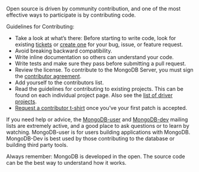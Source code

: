 Open source is driven by community contribution, and one of the most effective ways to participate is by contributing code. 

Guidelines for Contributing:

* Take a look at what’s there: Before starting to write code, look for existing [tickets](https://jira.mongodb.org/browse/) or [create one](https://jira.mongodb.org/secure/CreateIssue!default.jspa) for your bug, issue, or feature request. 
* Avoid breaking backward compatibility.
* Write inline documentation so others can understand your code.
* Write tests and make sure they pass before submitting a pull request.
* Review the license. To contribute to the MongoDB Server, you must sign the [contributor agreement](http://www.10gen.com/legal/contributor-agreement). 
* Add yourself to the contributors list.
* Read the guidelines for contributing to existing projects. This can be found on each individual project page. Also see the [list of driver projects](http://docs.mongodb.org/ecosystem/drivers/).
* [Request a contributor t-shirt](http://www.10gen.com/swag) once you’ve your first patch is accepted. 

If you need help or advice, the [MongoDB-user](https://groups.google.com/forum/#!forum/mongodb-user) and [MongoDB-dev](https://groups.google.com/forum/#!forum/mongodb-dev) mailing lists are extremely active, and a good place to ask questions or to learn by watching. MongoDB-user is for users building applications with MongoDB. MongoDB-Dev is best used by those contributing to the database or building third party tools. 

Always remember: MongoDB is developed in the open. The source code can be the best way to understand how it works. 


